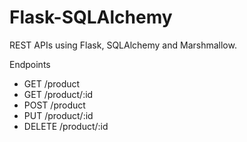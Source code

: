 # Flask-SQLAlchemy
REST APIs using Flask, SQLAlchemy and Marshmallow.

Endpoints

* GET /product
* GET /product/:id
* POST /product
* PUT /product/:id
* DELETE /product/:id
